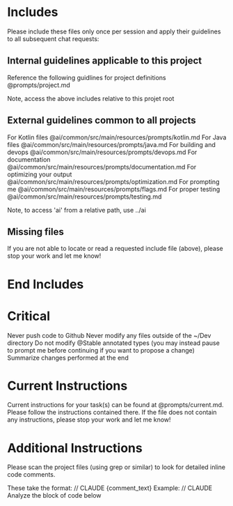 # Includes

Please include these files only once per session and apply their guidelines to all subsequent chat requests:

## Internal guidelines applicable to this project

Reference the following guidlines for project definitions @prompts/project.md

Note, access the above includes relative to this projet root

## External guidelines common to all projects

For Kotlin files @ai/common/src/main/resources/prompts/kotlin.md
For Java files @ai/common/src/main/resources/prompts/java.md
For building and devops @ai/common/src/main/resources/prompts/devops.md
For documentation @ai/common/src/main/resources/prompts/documentation.md
For optimizing your output @ai/common/src/main/resources/prompts/optimization.md
For prompting me @ai/common/src/main/resources/prompts/flags.md
For proper testing @ai/common/src/main/resources/prompts/testing.md

Note, to access 'ai' from a relative path, use ../ai

## Missing files

If you are not able to locate or read a requested include file (above), please stop your work and let me know!

# End Includes

# Critical

Never push code to Github
Never modify any files outside of the ~/Dev directory
Do not modify @Stable annotated types (you may instead pause to prompt me before continuing if you want to propose a change)
Summarize changes performed at the end

# Current Instructions

Current instructions for your task(s) can be found at @prompts/current.md.  
Please follow the instructions contained there.
If the file does not contain any instructions, please stop your work and let me know!

# Additional Instructions

Please scan the project files (using grep or similar) to look for detailed inline code comments.

These take the format:  // CLAUDE {comment_text}
Example:  // CLAUDE Analyze the block of code below
